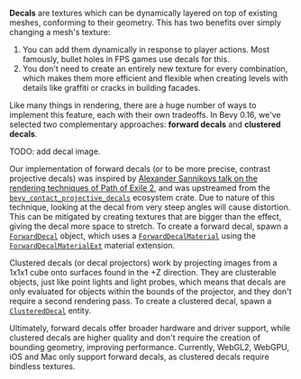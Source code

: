 **Decals** are textures which can be dynamically layered on top of existing meshes, conforming to their geometry.
This has two benefits over simply changing a mesh's texture:

1. You can add them dynamically in response to player actions. Most famously, bullet holes in FPS games use decals for this.
2. You don't need to create an entirely new texture for every combination, which makes them more efficient and flexible when creating levels with details like graffiti or cracks in building facades.

Like many things in rendering, there are a huge number of ways to implement this feature, each with their own tradeoffs.
In Bevy 0.16, we've selected two complementary approaches: **forward decals** and **clustered decals**.

TODO: add decal image.

Our implementation of forward decals (or to be more precise, contrast projective decals) was inspired by [Alexander Sannikovs talk on the rendering techniques of Path of Exile 2], and was upstreamed from the [`bevy_contact_projective_decals`] ecosystem crate.
Due to nature of this technique, looking at the decal from very steep angles will cause distortion.
This can be mitigated by creating textures that are bigger than the effect, giving the decal more space to stretch.
To create a forward decal, spawn a [`ForwardDecal`] object, which uses a [`ForwardDecalMaterial`] using the [`ForwardDecalMaterialExt`] material extension.

Clustered decals (or decal projectors) work by projecting images from a 1x1x1 cube onto surfaces found in the +Z direction.
They are clusterable objects, just like point lights and light probes, which means that decals are only evaluated for objects within the bounds of the projector, and they don't require a second rendering pass.
To create a clustered decal, spawn a [`ClusteredDecal`] entity.

Ultimately, forward decals offer broader hardware and driver support, while clustered decals are higher quality and don't require the creation of bounding geometry, improving performance.
Currently, WebGL2, WebGPU, iOS and Mac only support forward decals, as clustered decals require bindless textures.

[Alexander Sannikovs talk on the rendering techniques of Path of Exile 2]: https://www.youtube.com/watch?v=TrHHTQqmAaM
[`bevy_contact_projective_decals`]: https://github.com/naasblod/bevy_contact_projective_decals
[`ForwardDecal`]: https://dev-docs.bevyengine.org/bevy/pbr/decal/struct.ForwardDecal.html
[`ForwardDecalMaterial`]: https://dev-docs.bevyengine.org/bevy/pbr/decal/type.ForwardDecalMaterial.html
[`ForwardDecalMaterialExt`]: https://dev-docs.bevyengine.org/bevy/pbr/decal/struct.ForwardDecalMaterialExt.html
[`ClusteredDecal`]: https://dev-docs.bevyengine.org/bevy/pbr/decal/clustered/struct.ClusteredDecal.html
